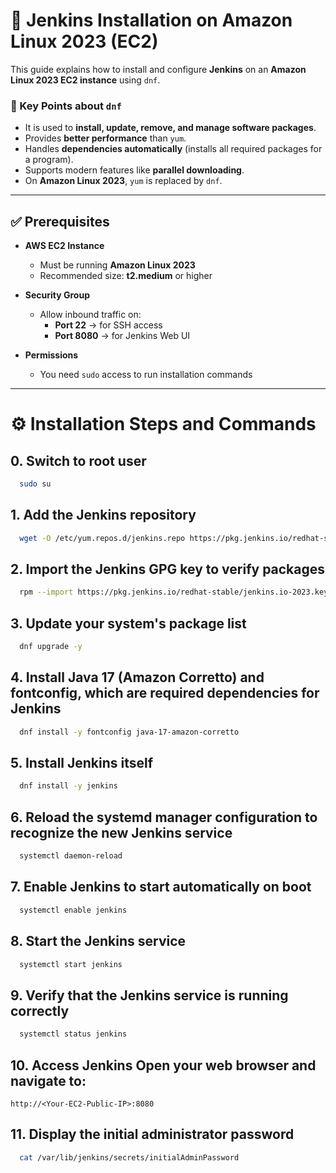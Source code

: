 # 🚀 Jenkins Installation on Amazon Linux 2023 (EC2)

This guide explains how to install and configure **Jenkins** on an **Amazon Linux 2023 EC2 instance** using `dnf`.
### 🔑 Key Points about `dnf`

- It is used to **install, update, remove, and manage software packages**.  
- Provides **better performance** than `yum`.  
- Handles **dependencies automatically** (installs all required packages for a program).  
- Supports modern features like **parallel downloading**.  
- On **Amazon Linux 2023**, `yum` is replaced by `dnf`.  

---

## ✅ Prerequisites

- **AWS EC2 Instance**  
  - Must be running **Amazon Linux 2023**  
  - Recommended size: **t2.medium** or higher  

- **Security Group**  
  - Allow inbound traffic on:  
    - **Port 22** → for SSH access  
    - **Port 8080** → for Jenkins Web UI  

- **Permissions**  
  - You need `sudo` access to run installation commands  

---

# ⚙️ Installation Steps and Commands 

## 0. Switch to root user 
```bash 
  sudo su
```

## 1. Add the Jenkins repository
```bash 
  wget -O /etc/yum.repos.d/jenkins.repo https://pkg.jenkins.io/redhat-stable/jenkins.repo
```

## 2. Import the Jenkins GPG key to verify packages
```bash
  rpm --import https://pkg.jenkins.io/redhat-stable/jenkins.io-2023.key
```

## 3. Update your system's package list
```bash 
  dnf upgrade -y
```

## 4. Install Java 17 (Amazon Corretto) and fontconfig, which are required dependencies for Jenkins
```bash 
  dnf install -y fontconfig java-17-amazon-corretto
```

## 5. Install Jenkins itself
```bash
  dnf install -y jenkins
```

## 6. Reload the systemd manager configuration to recognize the new Jenkins service
```bash
  systemctl daemon-reload
```

## 7. Enable Jenkins to start automatically on boot
```bash
  systemctl enable jenkins
```

## 8. Start the Jenkins service
```bash
  systemctl start jenkins
```

## 9. Verify that the Jenkins service is running correctly
```bash
  systemctl status jenkins
```

## 10. Access Jenkins Open your web browser and navigate to:
    http://<Your-EC2-Public-IP>:8080

## 11. Display the initial administrator password
``` bash
  cat /var/lib/jenkins/secrets/initialAdminPassword
```
